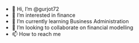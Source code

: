 - 👋 Hi, I’m @gurjot72
- 👀 I’m interested in finance
- 🌱 I’m currently learning Business Administration
- 💞️ I’m looking to collaborate on financial modelling 
- 📫 How to reach me 

<!---
gurjot72/gurjot72 is a ✨ special ✨ repository because its `README.md` (this file) appears on your GitHub profile.
You can click the Preview link to take a look at your changes.
--->

